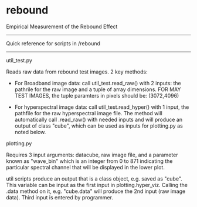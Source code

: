 # rebound
Empirical Measurement of the Rebound Effect

***********
Quick reference for scripts in /rebound
**********

util_test.py

Reads raw data from rebound test images. 2 key methods:
- For Broadband image data: call util_test.read_raw() with 2 inputs: the pathrile for the raw image and a tuple of array dimensions.
FOR MAY TEST IMAGES, the tuple paramters in pixels should be: (3072,4096)

- For hyperspectral image data: call util_test.read_hyper() with 1 input, the pathfile for the raw hyperspectral image file. The method will automatically call .read_raw() with needed inputs and will produce an output of class "cube", which can be used as inputs for plotting.py as noted below.



plotting.py

Requires 3 input arguments: datacube, raw image file, and a parameter known as "wave_bin" which is an integer from 0 to 871 indicating the particular spectral channel that will be displayed in the lower plot.

util scripts produce an output that is a class object, e.g. saved as "cube". This variable can be input as the first input in plotting.hyper_viz. Calling the .data method on it, e.g. "cube.data" will produce the 2nd input (raw image data). Third input is entered by programmer.
